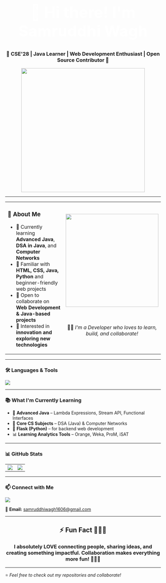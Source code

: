 <h1 align="center" style="color:white; font-size: 50px;">
  👋 Hi there! I'm Samruddhi Wagh
</h1>
<h3 align="center">🌟 CSE'28 | Java Learner | Web Development Enthusiast | Open Source Contributor 🌟</h3>

<p align="center">
  <img src="https://media.giphy.com/media/L1R1tvI9svkIWwpVYr/giphy.gif" width="400px" />
</p>

---

<table>
<tr>
<td width="50%">
  
  ### 🚀 About Me
  - 🔭 Currently learning **Advanced Java**, **DSA in Java**, and **Computer Networks**  
  - 🌱 Familiar with **HTML, CSS, Java, Python** and beginner-friendly web projects  
  - 💞️ Open to collaborate on **Web Development & Java-based projects**  
  - 🎯 Interested in **innovation and exploring new technologies**  

</td>
<td align="center" width="50%">
  
  <img src="https://media.giphy.com/media/qgQUggAC3Pfv687qPC/giphy.gif" width="300px" />
  
  <br><br>
  👩‍💻 *I'm a Developer who loves to learn, build, and collaborate!*

</td>
</tr>
</table>

---

### 🛠️ Languages & Tools  
<p>
  <img src="https://skillicons.dev/icons?i=java,python,html,css,mysql,postman,vscode,canva" />
</p>

---

### 📚 What I'm Currently Learning
- 🚀 **Advanced Java** – Lambda Expressions, Stream API, Functional Interfaces  
- 📖 **Core CS Subjects** – DSA (Java) & Computer Networks  
- 🐍 **Flask (Python)** – for backend web development  
- 📊 **Learning Analytics Tools** – Orange, Weka, ProM, iSAT  

---

### 📊 GitHub Stats
<table>
<tr>
<td>
<img src="https://github-readme-stats.vercel.app/api?username=Samruddhiwagh1606&show_icons=true&theme=radical" />
</td>
<td>
<img src="https://github-readme-stats.vercel.app/api/top-langs/?username=Samruddhiwagh1606&layout=compact&theme=radical" />
</td>
</tr>
</table>

---

### 📫 Connect with Me
<p>
  <a href="https://www.linkedin.com/in/samruddhi-wagh-176443319/">
    <img src="https://img.shields.io/badge/LinkedIn-Connect-blue?style=for-the-badge&logo=linkedin" />
  </a>
</p>

📧 **Email:** samruddhiwagh1606@gmail.com  

---

<h2 align="center">⚡ Fun Fact 🤩🎉✨</h2>
<h3 align="center">I absolutely LOVE connecting people, sharing ideas, and creating something impactful. Collaboration makes everything more fun! 🚀💡💖</h3>

---

⭐ *Feel free to check out my repositories and collaborate!*  
